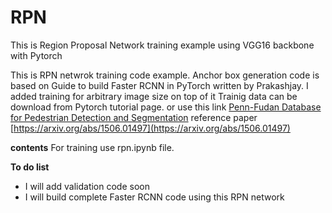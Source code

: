 # RPN
This is Region Proposal Network training example using VGG16 backbone with Pytorch

This is RPN netwrok training code example. Anchor box generation code is based on Guide to build Faster RCNN in PyTorch written by Prakashjay. I added training for arbitrary image size on top of it
Trainig data can be download from Pytorch tutorial page. or use this link [Penn-Fudan Database for Pedestrian Detection and Segmentation](https://www.cis.upenn.edu/~jshi/ped_html/)
reference paper
[https://arxiv.org/abs/1506.01497](https://arxiv.org/abs/1506.01497)

**contents**
For training use rpn.ipynb file.

**To do list**
- I will add validation code soon
- I will build complete Faster RCNN code using this RPN network

